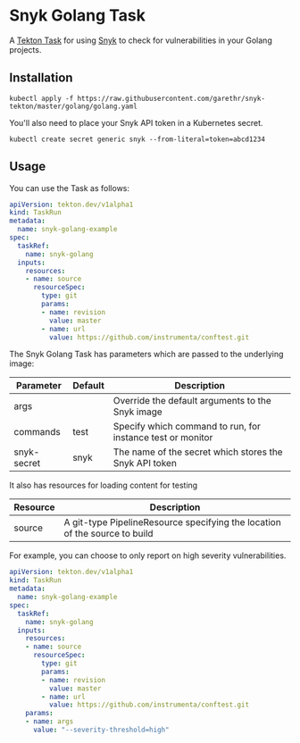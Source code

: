 # Snyk Golang Task

A [Tekton Task](https://tekton.dev/) for using [Snyk](https://snyk.io) to check for
vulnerabilities in your Golang projects.


## Installation

```
kubectl apply -f https://raw.githubusercontent.com/garethr/snyk-tekton/master/golang/golang.yaml
```

You'll also need to place your Snyk API token in a Kubernetes secret.

```
kubectl create secret generic snyk --from-literal=token=abcd1234
```

## Usage

You can use the Task as follows:

```yaml
apiVersion: tekton.dev/v1alpha1
kind: TaskRun
metadata:
  name: snyk-golang-example
spec:
  taskRef:
    name: snyk-golang
  inputs:
    resources:
    - name: source
      resourceSpec:
        type: git
        params:
        - name: revision
          value: master
        - name: url
          value: https://github.com/instrumenta/conftest.git
```

The Snyk Golang Task has parameters which are passed to the underlying image:

| Parameter | Default | Description |
| --- | --- | --- |
| args |   | Override the default arguments to the Snyk image |
| commands | test | Specify which command to run, for instance test or monitor |
| snyk-secret | snyk | The name of the secret which stores the Snyk API token |

It also has resources for loading content for testing

| Resource | Description |
| --- | --- |
| source | A git-type PipelineResource specifying the location of the source to build |

For example, you can choose to only report on high severity vulnerabilities.

```yaml
apiVersion: tekton.dev/v1alpha1
kind: TaskRun
metadata:
  name: snyk-golang-example
spec:
  taskRef:
    name: snyk-golang
  inputs:
    resources:
    - name: source
      resourceSpec:
        type: git
        params:
        - name: revision
          value: master
        - name: url
          value: https://github.com/instrumenta/conftest.git
    params:
    - name: args
      value: "--severity-threshold=high"
```
